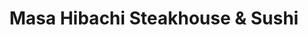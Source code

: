 ---
layout: place
title: "Masa Hibachi Steakhouse & Sushi"
permalink: /maryland/silver-spring/masa-hibachi-steakhouse-sushi.html
stateAbbr: MD
stateName: Maryland
cityName: Silver Spring
place_id: ChIJB0BbPrrIt4kRDLhB8yjpUzQ
photos:
  - name: >-
      places/ChIJB0BbPrrIt4kRDLhB8yjpUzQ/photos/AeeoHcKiSyZtfKyfHdz8gL66A0EzjT2uUdSDJLRulxc1Bk_z6etLtl2rl3DsA_SLPoPdS9GzB3-tIG0D75hzk9yh1xZjIbihXIO8JAi8BUwqWOr1oOpwKBLDBiEYyxU3i7PKJpmCt-PMEuzKetpOY_UsvgF_GnCDFESlMoJvzR1gnDQh8z1-R0b4zAKnWspLvyTLz7KHQ1lk8dLXGxZnDwY3MR91msvIs0qr1FzQyXMsbKdqDKRWFI82pQ99JmdX96EGAbJBaTOHwHUNq3alqkp6hWUq8gc22yNAZV4FyPiqqdi8xw
    widthPx: 3024
    heightPx: 4032
    authorAttributions:
      - displayName: Masa Hibachi Steakhouse & Sushi
        uri: https://maps.google.com/maps/contrib/117416908237006524790
        photoUri: >-
          https://lh3.googleusercontent.com/a/ACg8ocLCeKT4ZSMW77HYs7OJhKLSSRjntQFqHYHrQqwdXqVEyRwr6g=s100-p-k-no-mo
    flagContentUri: >-
      https://www.google.com/local/imagery/report/?cb_client=maps_api_places.places_api&image_key=!1e10!2sAF1QipMheFO5hPfA0XIdlkkjy5p73G9qwQk7eKQziUdu&hl=en-US
    googleMapsUri: >-
      https://www.google.com/maps/place//data=!3m4!1e2!3m2!1sAF1QipMheFO5hPfA0XIdlkkjy5p73G9qwQk7eKQziUdu!2e10!4m2!3m1!1s0x89b7c8ba3e5b4007:0x3453e928f341b80c
  - name: >-
      places/ChIJB0BbPrrIt4kRDLhB8yjpUzQ/photos/AeeoHcLLU0rjkor-5wfvHlIJ38SeQi26wVnDnMC50GQGbG_TP82J2ylwq2Mmhas2gS5d62IEwIdkkGaH-rbrDQJJRAP097xUWvfxq6tT5KJvwGLirvFpnVFsJ3rmd0ProNrUeaqIv9fP62_8xCmejtA9mrl80l223k94GVl877TtfdOLFfKDUzMx2RArRLrqWRhnXpGgvYtTXQZx6jEw20UECwutujojWaWTviuxI-0h6mWGIumWnfS1-v5t0BajZ9KU_OJLw0XCn73hstQWRS6BUH-dM60aMqsC-ZF3znT6vMj7vg
    widthPx: 606
    heightPx: 809
    authorAttributions:
      - displayName: Masa Hibachi Steakhouse & Sushi
        uri: https://maps.google.com/maps/contrib/117416908237006524790
        photoUri: >-
          https://lh3.googleusercontent.com/a/ACg8ocLCeKT4ZSMW77HYs7OJhKLSSRjntQFqHYHrQqwdXqVEyRwr6g=s100-p-k-no-mo
    flagContentUri: >-
      https://www.google.com/local/imagery/report/?cb_client=maps_api_places.places_api&image_key=!1e10!2sAF1QipNsKYpbznMf3DGdirO6W48C-nl4AVDrHzPdo_Tq&hl=en-US
    googleMapsUri: >-
      https://www.google.com/maps/place//data=!3m4!1e2!3m2!1sAF1QipNsKYpbznMf3DGdirO6W48C-nl4AVDrHzPdo_Tq!2e10!4m2!3m1!1s0x89b7c8ba3e5b4007:0x3453e928f341b80c
  - name: >-
      places/ChIJB0BbPrrIt4kRDLhB8yjpUzQ/photos/AeeoHcLSZGJFmKfFhuDrtNJz6JFPgNSXFq4srIIdVj8dPjYUrWvoYs0IsR7hM3Jqiuc-otThOn_jYLLwCkDNcGhPwzE3JM3RhhBIGEgkM86-TTPOD0eSnJw4MZ5FAxg4WAuL-7NcCzv2RsYzEX5z8SdlvgxzQP1dyq_IyD2gFtV6Webb7FNJkMvGFnUpkQIiIO_hue8gzGrYLwcAR_Li7JbiwU5NbgV36TYRAfoE8C5uRFOaafQDMfBC4Wgy9WETICbxrmyUEFT8Bq8NYYw-O1x9QAwWxNIauA8TowjRGssrBOUsRHuEZsuFuYbc72k3PlNbTygkAyBfdQlH8JEzFiikERDpEre4opqbaL4hsROyPC04uuCgkAkGcyzg-j7W7DizOA6Ej7X-ioEErHQ3WGTFcX6__ikAlQ1qdywabOHb9Uzyiw
    widthPx: 4800
    heightPx: 3600
    authorAttributions:
      - displayName: Aarika
        uri: https://maps.google.com/maps/contrib/106413151786833520959
        photoUri: >-
          https://lh3.googleusercontent.com/a-/ALV-UjW7NUuhJAq-bHO2i1iZxsZ2B83rD_wxBkTOIbsbpcH4oh7Z977egA=s100-p-k-no-mo
    flagContentUri: >-
      https://www.google.com/local/imagery/report/?cb_client=maps_api_places.places_api&image_key=!1e10!2sCIHM0ogKEICAgICH8oTsTA&hl=en-US
    googleMapsUri: >-
      https://www.google.com/maps/place//data=!3m4!1e2!3m2!1sCIHM0ogKEICAgICH8oTsTA!2e10!4m2!3m1!1s0x89b7c8ba3e5b4007:0x3453e928f341b80c
  - name: >-
      places/ChIJB0BbPrrIt4kRDLhB8yjpUzQ/photos/AeeoHcLAy1XuqUFgffn5a6YwsxuVdJSiuGxSc65quaUqjKALNbF4YH8Yk0Ik6i7l_dpdGon46jMXF9dyYL0IWwOvWPBJX3zsSAsN-ZDly4eqpRUnIlX3LUcVlycl6CUFVqpRTh7XDMdWIbhPZlTXZYrCII_7dWWAoDLbZM1aGHcqBbhcsdCOs5pbBWA4RnouNX_tMB1-V6sDU0nCk2fodxFeo92DOztbOC-SJDhRPAE_afHEeT-U-tQ8tsAEfqw9sP5fmxFzzOltn7bkKcHkefT7uk1YZnYoJQ05osBm5BGJGi8PAC8m-mqroT0dofvH0WGLWXP-K-hd-rM8mUCzG7RblpoDSs0bkhVA41yo8XIouNKXiriaeRap1OM6ihUvflPRF544-F70z9LcZCCMGv8r5qoCeTTgyD3M-5THsf9D0eXXuXwK
    widthPx: 3600
    heightPx: 4800
    authorAttributions:
      - displayName: Nichole Miles
        uri: https://maps.google.com/maps/contrib/113785905166520240464
        photoUri: >-
          https://lh3.googleusercontent.com/a-/ALV-UjUTrVwaRPRHadtFkJvMP3Wbs2tat0f_ailVsv-czqDBP7siYcvz=s100-p-k-no-mo
    flagContentUri: >-
      https://www.google.com/local/imagery/report/?cb_client=maps_api_places.places_api&image_key=!1e10!2sCIHM0ogKEICAgIDTio6w_wE&hl=en-US
    googleMapsUri: >-
      https://www.google.com/maps/place//data=!3m4!1e2!3m2!1sCIHM0ogKEICAgIDTio6w_wE!2e10!4m2!3m1!1s0x89b7c8ba3e5b4007:0x3453e928f341b80c
  - name: >-
      places/ChIJB0BbPrrIt4kRDLhB8yjpUzQ/photos/AeeoHcIvtb2RzOs19THwrD6I6Wu0j6T6enhLStDLpAiF5xDLSLP43OM4BAJMzs3JZRSvIUrqI6g5t7tVZRXe0ZavDkKD5Oop6BIZBKLvD4xIw-s0F79Tis4wxtHjA26jTqBABwOAQeFlBU5excfDChsJ84vxSQgWZ-WocNeMCmVDuuuof3uZrDzDb5aquaSbsHXqqSAWWPsIZRtuZuvIWPjtNyOkeNL4fx6ljktkfDCfFkczG8WUfkLZFO5xgPy_QKxLvPX5Zraoquj5BgtUugs-fYGuwLOwA5tqH5UbaeMPc2hmDHiKtXsfEO4K4ED8uJKqn5W-laxrdpssRK0KKY3Ib26P7fCYJ3Fc91SOHONyohA25_obBNbHTgWyzuAUS2lPLOLNf8rWmu933bpqKB_suTZZzv_3nY6DcdrlEZliFkR4BvU
    widthPx: 3024
    heightPx: 2665
    authorAttributions:
      - displayName: Ileana Lapp
        uri: https://maps.google.com/maps/contrib/109487479425963789540
        photoUri: >-
          https://lh3.googleusercontent.com/a-/ALV-UjUe4mjkwvrSGEr6XQgxsl1TDKos5v-VIwSAi6muwjTmD5Auzm-nzA=s100-p-k-no-mo
    flagContentUri: >-
      https://www.google.com/local/imagery/report/?cb_client=maps_api_places.places_api&image_key=!1e10!2sCIHM0ogKEICAgIDH2Y-Z9gE&hl=en-US
    googleMapsUri: >-
      https://www.google.com/maps/place//data=!3m4!1e2!3m2!1sCIHM0ogKEICAgIDH2Y-Z9gE!2e10!4m2!3m1!1s0x89b7c8ba3e5b4007:0x3453e928f341b80c
  - name: >-
      places/ChIJB0BbPrrIt4kRDLhB8yjpUzQ/photos/AeeoHcJOBB7x-bAlGceG0so2DukYigdumwktmzquQNTEeWpbK4jMwPXqZJWl3qD12xksaaojdf_ea7eBY5Uonc3ByHuJGLjXNxVo_f718x1ApTEuLLzUi4jjAy2F2-4yF9ehCId1jfwQlxhjGDPMOdSKlP8OvUjigL-OvMXPpCiK70Mi3whR3mVcZZ8huVcETKxNFpQXkQ5V6jqewQ1m3DSKCbSX1kawu1AiLFWb0sZH6RYIJ7hSgp43V6Pekg0nF4e4Dn5i9-HlWZfmumOFsVObAbhNdqB2uhtEglYQypINqUGJ6EckBrhC7FkLg_p85MOjyXgl5AgbgrAUZWDbm-oWRqzl8Oi591hFLtDfAmQc_m14rz3tPIGEEzKq0s-_ulrLyZT8yC6FpaxsD3tXPi6XuEFn77PO9hrtehPUyK2-iSZovw
    widthPx: 3024
    heightPx: 4032
    authorAttributions:
      - displayName: Aleksandra Łabuz
        uri: https://maps.google.com/maps/contrib/111283182250357174621
        photoUri: >-
          https://lh3.googleusercontent.com/a-/ALV-UjXloQ-mjoBlaXCrNcgGKLoz_DQ02pNh_vYi1vzgpSV30viuy9HB=s100-p-k-no-mo
    flagContentUri: >-
      https://www.google.com/local/imagery/report/?cb_client=maps_api_places.places_api&image_key=!1e10!2sCIHM0ogKEICAgICRzPaxNA&hl=en-US
    googleMapsUri: >-
      https://www.google.com/maps/place//data=!3m4!1e2!3m2!1sCIHM0ogKEICAgICRzPaxNA!2e10!4m2!3m1!1s0x89b7c8ba3e5b4007:0x3453e928f341b80c
  - name: >-
      places/ChIJB0BbPrrIt4kRDLhB8yjpUzQ/photos/AeeoHcJnLwGVu2NTTZjWbDpHDZg5gEDK79iqVjij_OAbhcTbOJ3JNw3lWr1hYe8u_EwUcN8Ja-bMO_d2_dbzZqXc-m-WeCQnvFO58en-L-p-JwtucAn3sZvLroDuPqZR4ttjMkI5InhxG59Rz0_WrEpRrxuqhTZVR2lGhAMEnk7ZPOLFJyyaEMlbaSOk1-rZteAHgpVqA8J0KC1oEcypgie_maRvy90cymCq7WJImAIBnHRprPnyRn4Q6-Vnp9bc5zZRmuaRNljlNm2T9X6o3SLlHY0qpL0An_FvmogA49LRs4mXFrYBLXJJYU0uVRZa2Oi2Op7wiNfC8dYCneOQQdggGH1hJnAFZzAOSqiaWb22fEcob32z4wALssOhJi0q0WlOzLD6Yqx-pGkG03_lhuNbdkqOE4AZTvnZnKn82a_ex1d2HNqr
    widthPx: 3600
    heightPx: 4800
    authorAttributions:
      - displayName: Nichole Miles
        uri: https://maps.google.com/maps/contrib/113785905166520240464
        photoUri: >-
          https://lh3.googleusercontent.com/a-/ALV-UjUTrVwaRPRHadtFkJvMP3Wbs2tat0f_ailVsv-czqDBP7siYcvz=s100-p-k-no-mo
    flagContentUri: >-
      https://www.google.com/local/imagery/report/?cb_client=maps_api_places.places_api&image_key=!1e10!2sCIHM0ogKEICAgIDTita_6gE&hl=en-US
    googleMapsUri: >-
      https://www.google.com/maps/place//data=!3m4!1e2!3m2!1sCIHM0ogKEICAgIDTita_6gE!2e10!4m2!3m1!1s0x89b7c8ba3e5b4007:0x3453e928f341b80c
  - name: >-
      places/ChIJB0BbPrrIt4kRDLhB8yjpUzQ/photos/AeeoHcLzlAFiASPIUoVgVa4QTtpGQ3l3EhQ9l04Uuj1mLE-TMXiZd39U06TqwQzrQHo8_jKhT2tqWs3GQNQ5B53JWmOhkJMCd6CkjrDi32r5tuy4V7kLmFYWnCAcqm5k-KAYwMxDsX9G7gwGJrmaZrxeeAHZw4BnCu8KJMfiky_IEAo4vgXFKSB7fe2pHtHH1B4ebMKDGjEaxAk8kcftsYL74OIfrLoXfnGauqpbZol8Md3MSDcOfKEIl0XEh6IsrxplVRnOux2eWCHkpfW7gH2iH6JKyoB4N0OI7HTMdY3eDIWjCI-tELB_9erPXVkz-MIx9VghwvRkRZDWoljKGDVB6K7fkCpm9ggIKOUbc3ZIApbaL9e87y5Ec_0-vJpsfZgL19ApRGnweDzieHdCsyWHQSLU6At0uAvY2flF9nUhfCMcGQ
    widthPx: 3024
    heightPx: 4032
    authorAttributions:
      - displayName: Ken Hill
        uri: https://maps.google.com/maps/contrib/118271755532513562257
        photoUri: >-
          https://lh3.googleusercontent.com/a-/ALV-UjUo7Qp7iMzgepF8VxwJiy8hmJ_x-mx45JQH2UEof7WZELnQ41A=s100-p-k-no-mo
    flagContentUri: >-
      https://www.google.com/local/imagery/report/?cb_client=maps_api_places.places_api&image_key=!1e10!2sCIHM0ogKEICAgIDh4pzHMg&hl=en-US
    googleMapsUri: >-
      https://www.google.com/maps/place//data=!3m4!1e2!3m2!1sCIHM0ogKEICAgIDh4pzHMg!2e10!4m2!3m1!1s0x89b7c8ba3e5b4007:0x3453e928f341b80c
  - name: >-
      places/ChIJB0BbPrrIt4kRDLhB8yjpUzQ/photos/AeeoHcKp2Pl3cRp9iSsYVuPaMwY2UhQpPmltosq-tFjEVjGFWMZblvTL6qxHKcDFyKHPzMXl3tfQTHOOXp5CQ4T_dZHyb_6myL_ipVKrFzG1diJxMH9SmdadNhHb82K_JuczlK5jkuLeH485DGKAAzWFw_oBznQc6Wxp1JgIEkkrSD7lJ-uq3gJhmwJmushDGIkbZQ0xhZuLQry31pSp_bJKKxz6vCqZf2ShtkpZbQnIHZs6_n0eqU3F4CzOQJShOLI12sJnC6T8IvB-0IaGKIspozCPfF7MA27UK8Ql1DN0YBXDQpDYyVN04zWX7Y1e3wg5OfF_bTHc68uYuPDycmjh_gBwYSCK8XnY0_15zfB0L5ONvWdzk3NFsQ3-hGimfPHRjxp0MybGhXFUVvXxRP5bAw4HE4ABLJj3UHp9eFWdkIAqvSZI
    widthPx: 3000
    heightPx: 4000
    authorAttributions:
      - displayName: Niavona
        uri: https://maps.google.com/maps/contrib/106165641991984783980
        photoUri: >-
          https://lh3.googleusercontent.com/a-/ALV-UjWUSeF1a56Y0QUNK5jKuXr0hxvDfSDgm8raDLFdzgelooIKbXuwIg=s100-p-k-no-mo
    flagContentUri: >-
      https://www.google.com/local/imagery/report/?cb_client=maps_api_places.places_api&image_key=!1e10!2sCIHM0ogKEICAgMCIjMCdtQE&hl=en-US
    googleMapsUri: >-
      https://www.google.com/maps/place//data=!3m4!1e2!3m2!1sCIHM0ogKEICAgMCIjMCdtQE!2e10!4m2!3m1!1s0x89b7c8ba3e5b4007:0x3453e928f341b80c
  - name: >-
      places/ChIJB0BbPrrIt4kRDLhB8yjpUzQ/photos/AeeoHcJ8KxZa_ktiKMNvk7LbRa1D8GFoNxxQoEU990IQqeAINmNthai6F7EYi_i4WOHGKX_BzMJn9TrLLhGsvYlPvO8XTP8qJ3yNpY5wSdaYscCAg960LxvH26QzTE1E-QlWVV48L8yUBO09tXJMFbFC0DW95eRLv_n_pOL0gTXOReRr9BIs_RmOQsc3uM9Q7IP3qZM95xh98UksBQApsYibX0PbIgg8583N5t4ktg5kuf8oYfSdo8Wb99Qin_Jty0RgJVRTPxAAy7gF9EAQI6MS4M9Xg343_OvhmTaLZNyuDf9VLULeCQB4u2N8ZXWGYcTsE9WT8jWQC7hm1OfYlvTrCgpUBGTe1MPa7RM8OLHWpkXDafLF56WorhPJzJrSTTE_7dEZiM_eYidaku5Y45CQd-9uXphR3sAySl2oZEU8htPW0LAv
    widthPx: 3072
    heightPx: 4080
    authorAttributions:
      - displayName: Ryan Barrett
        uri: https://maps.google.com/maps/contrib/101509645134214302906
        photoUri: >-
          https://lh3.googleusercontent.com/a-/ALV-UjWMoIWie638jOboYxLsZnazVbzYX3QgIw-e1_r4B7-XfIv-PmQSIg=s100-p-k-no-mo
    flagContentUri: >-
      https://www.google.com/local/imagery/report/?cb_client=maps_api_places.places_api&image_key=!1e10!2sCIHM0ogKEICAgICD2MDioQE&hl=en-US
    googleMapsUri: >-
      https://www.google.com/maps/place//data=!3m4!1e2!3m2!1sCIHM0ogKEICAgICD2MDioQE!2e10!4m2!3m1!1s0x89b7c8ba3e5b4007:0x3453e928f341b80c
address: 921 J Ellsworth Dr 2nd floor, Silver Spring, MD 20910, USA
street: 921 J Ellsworth Dr 2nd floor
city: Silver Spring
state: MD
zip: '20910'
country: USA
neighborhood: Downtown Silver Spring
latitude: '38.996289'
longitude: '-77.026390'
accessibility_options:
  wheelchairAccessibleParking: true
  wheelchairAccessibleEntrance: true
  wheelchairAccessibleRestroom: true
  wheelchairAccessibleSeating: true
business_status: OPERATIONAL
name: Masa Hibachi Steakhouse & Sushi
google_maps_links:
  directionsUri: >-
    https://www.google.com/maps/dir//''/data=!4m7!4m6!1m1!4e2!1m2!1m1!1s0x89b7c8ba3e5b4007:0x3453e928f341b80c!3e0
  placeUri: https://maps.google.com/?cid=3770613675128371212
  writeAReviewUri: >-
    https://www.google.com/maps/place//data=!4m3!3m2!1s0x89b7c8ba3e5b4007:0x3453e928f341b80c!12e1
  reviewsUri: >-
    https://www.google.com/maps/place//data=!4m4!3m3!1s0x89b7c8ba3e5b4007:0x3453e928f341b80c!9m1!1b1
  photosUri: >-
    https://www.google.com/maps/place//data=!4m3!3m2!1s0x89b7c8ba3e5b4007:0x3453e928f341b80c!10e5
primary_type: Restaurant
opening_hours:
  regular: null
  current: null
secondary_opening_hours:
  regular:
    weekdayDescriptions: null
    type: null
  current:
    weekdayDescriptions: null
    type: null
phone: (301) 608-8989
price_level: PRICE_LEVEL_MODERATE
price_range: $30 &ndash; $50
rating: '4.3'
rating_count: 1299
website: https://www.masahibachisteakhousemd.com/
description: null
reviews: null
parking_options: null
payment_options: null
allow_dogs: null
curbside_pickup: null
delivery: null
dine_in: null
good_for_children: null
good_for_groups: null
good_for_sports: null
live_music: null
menu_for_children: null
outdoor_seating: null
reservable: null
restroom: null
serves_beer: null
serves_breakfast: null
serves_brunch: null
serves_cocktails: null
serves_coffee: null
serves_dinner: null
serves_dessert: null
serves_lunch: null
serves_vegetarian_food: null
serves_wine: null
takeout: null

---